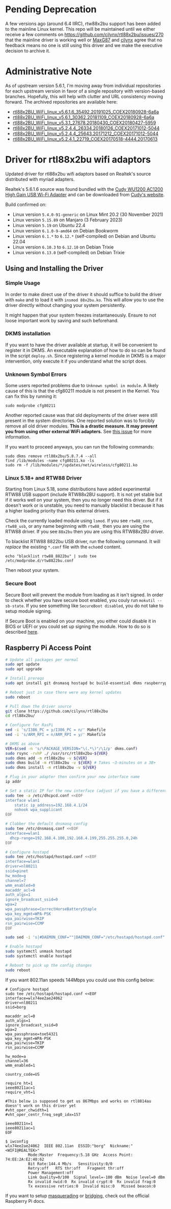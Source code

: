 # Pending Deprecation

A few versions ago (around 6.4 IIRC), rtw88x2bu support has been added to the mainline Linux kernel.  This repo will be maintained until we either receive a few comments on https://github.com/cilynx/rtl88x2bu/issues/270 that the mainline driver is working well or [MaxG87](https://github.com/MaxG87) and [cilynx](https://github.com/cilynx) agree that no feedback means no one is still using this driver and we make the executive decision to archive it.

# Administrative Note

As of upstream version 5.6.1, I'm moving away from individual repositories for each upstream version in favor of a single repository with version-based branches.  Hopefully, this will help with clutter and URL consistency moving forward.  The archived repositories are available here:
* [rtl88x2BU_WiFi_linux_v5.6.1.6_35492.20191025_COEX20180928-6a6a](https://github.com/cilynx/rtl88x2bu/tree/5.6.1.6_35492.20191025_COEX20180928-6a6a)
* [rtl88x2BU_WiFi_linux_v5.6.1_30362.20181109_COEX20180928-6a6a](https://github.com/cilynx/rtl88x2bu/tree/5.6.1_30362.20181109_COEX20180928-6a6a)
* [rtl88x2BU_WiFi_linux_v5.3.1_27678.20180430_COEX20180427-5959](https://github.com/cilynx/rtl88x2BU_WiFi_linux_v5.3.1_27678.20180430_COEX20180427-5959)
* [rtl88x2BU_WiFi_linux_v5.2.4.4_26334.20180126_COEX20171012-5044](https://github.com/cilynx/rtl88x2BU_WiFi_linux_v5.2.4.4_26334.20180126_COEX20171012-5044)
* [rtl88x2BU_WiFi_linux_v5.2.4.4_25643.20171212_COEX20171012-5044](https://github.com/cilynx/rtl88x2BU_WiFi_linux_v5.2.4.4_25643.20171212_COEX20171012-5044)
* [rtl88x2BU_WiFi_linux_v5.2.4.1_22719_COEX20170518-4444.20170613](https://github.com/cilynx/rtl88x2BU_WiFi_linux_v5.2.4.1_22719_COEX20170518-4444.20170613)

# Driver for rtl88x2bu wifi adaptors

Updated driver for rtl88x2bu wifi adaptors based on Realtek's source distributed with myriad adapters.

Realtek's 5.6.1.6 source was found bundled with the [Cudy WU1200 AC1200 High Gain USB Wi-Fi Adapter](https://amzn.to/351ADVq) and can be downloaded from [Cudy's website](http://www.cudytech.com/wu1200_software_download).

Build confirmed on:

* Linux version `5.4.0-91-generic` on Linux Mint 20.2 (30 November 2021)
* Linux version `5.15.89` on Manjaro (3 February 2023)
* Linux version `5.19` on Ubuntu 22.4
* Linux version `6.1.0-9-amd64` on Debian Bookworm
* Linux version `6.1.*` to `6.12.*` (self-compiled) on Debian and Ubuntu 22.04
* Linux version `6.10.3` to `6.12.10` on Debian Trixie
* Linux version `6.13.0` (self-compiled) on Debian Trixie

## Using and Installing the Driver

### Simple Usage

In order to make direct use of the driver it should suffice to build the driver
with `make` and to load it with `insmod 88x2bu.ko`. This will allow you
to use the driver directly without changing your system persistently.

It might happen that your system freezes instantaneously. Ensure to not loose
important work by saving and such beforehand.

### DKMS installation

If you want to have the driver available at startup, it will be convenient to
register it in DKMS. An executable explanation of how to do so can be found in
the script `deploy.sh`. Since registering a kernel module in DKMS is a major
intervention, only execute it if you understand what the script does.

### Unknown Symbol Errors

Some users reported problems due to `Unknown symbol in module`. A likely cause
of this is that the cfg80211 module is not present in the Kernel. You can fix
this by running it:

    sudo modprobe cfg80211


Another reported cause was that old deployments of the driver were still
present in the system directories. One reported solution was to forcibly remove
all old driver modules. **This is a drastic measure. It may prevent you from
using other external WiFi adapters.** See [this
issue](https://github.com/cilynx/rtl88x2bu/issues/249) for more information.

If you want to proceed anyways, you can run the following commands:

    sudo dkms remove rtl88x2bu/5.8.7.4 --all
    find /lib/modules -name cfg80211.ko -ls
    sudo rm -f /lib/modules/*/updates/net/wireless/cfg80211.ko


### Linux 5.18+ and RTW88 Driver

Starting from Linux 5.18, some distributions have added experimental RTW88 USB
support (include RTW88x2BU support). It is not yet stable but if it works well
on your system, then you no longer need this driver. But if it doesn't work or
is unstable, you need to manually blacklist it because it has a higher loading
priority than this external drivers.

Check the currently loaded module using `lsmod`. If you see `rtw88_core`,
`rtw88_usb`, or any name beginning with `rtw88_` then you are using the RTW88
driver. If you see `88x2bu` then you are using this RTW88x2BU driver.

To blacklist RTW88 8822bu USB driver, run the following command. It will
_replace_ the existing `*.conf` file with the `echo`ed content.

```
echo "blacklist rtw88_8822bu" | sudo tee /etc/modprobe.d/rtw8822bu.conf
```

Then reboot your system.


### Secure Boot

Secure Boot will prevent the module from loading as it isn't signed. In order
to check whether you have secure boot enabled, you couly run  `mokutil
--sb-state`. If you see something like `SecureBoot disabled`, you do not take
to setup module signing.

If Secure Boot is enabled on your machine, you either could disable it in BIOS
or UEFI or you could set up signing the module. How to do so is described
[here](https://github.com/cilynx/rtl88x2bu/issues/210#issuecomment-1166402943).


## Raspberry Pi Access Point

```bash
# Update all packages per normal
sudo apt update
sudo apt upgrade

# Install prereqs
sudo apt install git dnsmasq hostapd bc build-essential dkms raspberrypi-kernel-headers

# Reboot just in case there were any kernel updates
sudo reboot

# Pull down the driver source
git clone https://github.com/cilynx/rtl88x2bu
cd rtl88x2bu/

# Configure for RasPi
sed -i 's/I386_PC = y/I386_PC = n/' Makefile
sed -i 's/ARM_RPI = n/ARM_RPI = y/' Makefile

# DKMS as above
VER=$(sed -n 's/\PACKAGE_VERSION="\(.*\)"/\1/p' dkms.conf)
sudo rsync -rvhP ./ /usr/src/rtl88x2bu-${VER}
sudo dkms add -m rtl88x2bu -v ${VER}
sudo dkms build -m rtl88x2bu -v ${VER} # Takes ~3-minutes on a 3B+
sudo dkms install -m rtl88x2bu -v ${VER}

# Plug in your adapter then confirm your new interface name
ip addr

# Set a static IP for the new interface (adjust if you have a different interface name or preferred IP)
sudo tee -a /etc/dhcpcd.conf <<EOF
interface wlan1
    static ip_address=192.168.4.1/24
    nohook wpa_supplicant
EOF

# Clobber the default dnsmasq config
sudo tee /etc/dnsmasq.conf <<EOF
interface=wlan1
  dhcp-range=192.168.4.100,192.168.4.199,255.255.255.0,24h
EOF

# Configure hostapd
sudo tee /etc/hostapd/hostapd.conf <<EOF
interface=wlan1
driver=nl80211
ssid=pinet
hw_mode=g
channel=7
wmm_enabled=0
macaddr_acl=0
auth_algs=1
ignore_broadcast_ssid=0
wpa=2
wpa_passphrase=CorrectHorseBatteryStaple
wpa_key_mgmt=WPA-PSK
wpa_pairwise=TKIP
rsn_pairwise=CCMP
EOF

sudo sed -i 's|#DAEMON_CONF=""|DAEMON_CONF="/etc/hostapd/hostapd.conf"|' /etc/default/hostapd

# Enable hostapd
sudo systemctl unmask hostapd
sudo systemctl enable hostapd

# Reboot to pick up the config changes
sudo reboot
```

If you want 802.11an speeds 144Mbps you could use this config below:
```
# Configure hostapd
sudo tee /etc/hostapd/hostapd.conf <<EOF
interface=wlx74ee2ae24062
driver=nl80211
ssid=borg

macaddr_acl=0
auth_algs=1
ignore_broadcast_ssid=0
wpa=2
wpa_passphrase=toe54321
wpa_key_mgmt=WPA-PSK
wpa_pairwise=TKIP
rsn_pairwise=CCMP

hw_mode=a
channel=36
wmm_enabled=1

country_code=US

require_ht=1
ieee80211ac=1
require_vht=1

#This below is supposed to get us 867Mbps and works on rtl8814au doesn't work on this driver yet
#vht_oper_chwidth=1
#vht_oper_centr_freq_seg0_idx=157

ieee80211n=1
ieee80211ac=1
EOF

$ iwconfig
wlx74ee2ae24062  IEEE 802.11an  ESSID:"borg"  Nickname:"<WIFI@REALTEK>"
          Mode:Master  Frequency:5.18 GHz  Access Point: 74:EE:2A:E2:40:62
          Bit Rate:144.4 Mb/s   Sensitivity:0/0
          Retry:off   RTS thr:off   Fragment thr:off
          Power Management:off
          Link Quality=0/100  Signal level=-100 dBm  Noise level=0 dBm
          Rx invalid nwid:0  Rx invalid crypt:0  Rx invalid frag:0
          Tx excessive retries:0  Invalid misc:0   Missed beacon:0

```
If you want to setup
[masquerading](https://www.raspberrypi.org/documentation/configuration/wireless/access-point-routed.md)
or
[bridging](https://www.raspberrypi.org/documentation/configuration/wireless/access-point-bridged.md),
check out the official Raspberry Pi docs.
